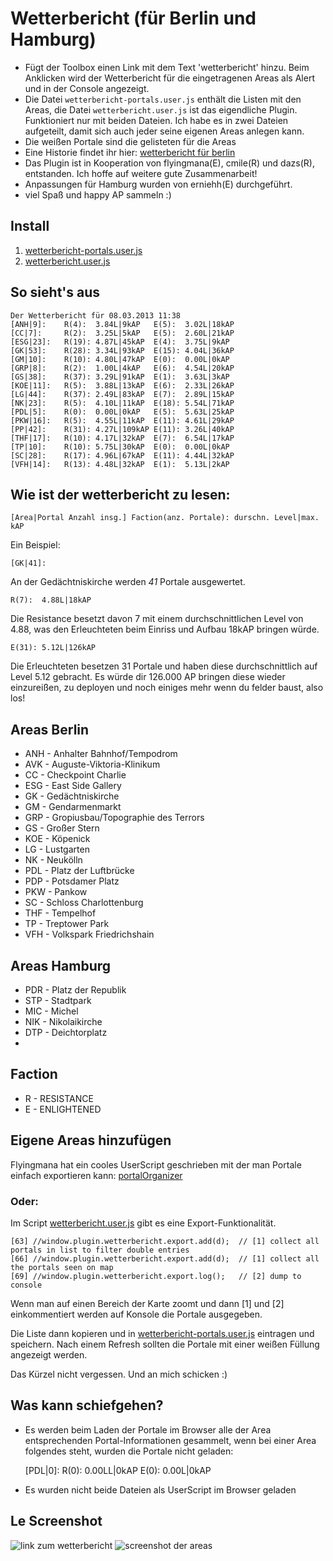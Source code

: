 # Wetterbericht (für Berlin und Hamburg)

* Fügt der Toolbox einen Link mit dem Text 'wetterbericht' hinzu. Beim Anklicken wird der Wetterbericht für die eingetragenen Areas als Alert und in der Console angezeigt.
* Die Datei `wetterbericht-portals.user.js` enthält die Listen mit den Areas, die Datei `wetterbericht.user.js` ist das eigendliche Plugin. Funktioniert nur mit beiden Dateien. Ich habe es in zwei Dateien aufgeteilt, damit sich auch jeder seine eigenen Areas anlegen kann.
* Die weißen Portale sind die gelisteten für die Areas
* Eine Historie findet ihr hier: [wetterbericht für berlin](https://gist.github.com/dazz/bdcd6b4220563ee1483f)
* Das Plugin ist in Kooperation von flyingmana(E), cmile(R) und dazs(R), entstanden. Ich hoffe auf weitere gute Zusammenarbeit!
* Anpassungen für Hamburg wurden von erniehh(E) durchgeführt.
* viel Spaß und happy AP sammeln :)

## Install

1. [wetterbericht-portals.user.js](https://github.com/erniehh/iitc-plugins/raw/master/wetterbericht/wetterbericht-portals.user.js)
2. [wetterbericht.user.js](https://github.com/erniehh/iitc-plugins/raw/master/wetterbericht/wetterbericht.user.js)

## So sieht's aus

    Der Wetterbericht für 08.03.2013 11:38
    [ANH|9]:    R(4):  3.84L|9kAP	E(5):  3.02L|18kAP
    [CC|7]:     R(2):  3.25L|5kAP	E(5):  2.60L|21kAP
    [ESG|23]:	R(19): 4.87L|45kAP	E(4):  3.75L|9kAP
    [GK|53]:	R(28): 3.34L|93kAP	E(15): 4.04L|36kAP
    [GM|10]:	R(10): 4.80L|47kAP	E(0):  0.00L|0kAP
    [GRP|8]:	R(2):  1.00L|4kAP	E(6):  4.54L|20kAP
    [GS|38]:	R(37): 3.29L|91kAP	E(1):  3.63L|3kAP
    [KOE|11]:	R(5):  3.88L|13kAP	E(6):  2.33L|26kAP
    [LG|44]:	R(37): 2.49L|83kAP	E(7):  2.89L|15kAP
    [NK|23]:	R(5):  4.10L|11kAP	E(18): 5.54L|71kAP
    [PDL|5]:	R(0):  0.00L|0kAP	E(5):  5.63L|25kAP
    [PKW|16]:	R(5):  4.55L|11kAP	E(11): 4.61L|29kAP
    [PP|42]:	R(31): 4.27L|109kAP	E(11): 3.26L|40kAP
    [THF|17]:	R(10): 4.17L|32kAP	E(7):  6.54L|17kAP
    [TP|10]:	R(10): 5.75L|30kAP	E(0):  0.00L|0kAP
    [SC|28]:	R(17): 4.96L|67kAP	E(11): 4.44L|32kAP
    [VFH|14]:	R(13): 4.48L|32kAP	E(1):  5.13L|2kAP


## Wie ist der wetterbericht zu lesen:

    [Area|Portal Anzahl insg.] Faction(anz. Portale): durschn. Level|max. kAP

Ein Beispiel:

    [GK|41]:

An der Gedächtniskirche werden _41_ Portale ausgewertet.

    R(7):  4.88L|18kAP

Die Resistance besetzt davon 7 mit einem durchschnittlichen Level von 4.88, was den Erleuchteten beim Einriss und Aufbau 18kAP bringen würde.

    E(31): 5.12L|126kAP

Die Erleuchteten besetzen 31 Portale und haben diese durchschnittlich auf Level 5.12 gebracht. Es würde dir 126.000 AP bringen diese wieder einzureißen, zu deployen und noch einiges mehr wenn du felder baust, also los!﻿


## Areas Berlin

* ANH - Anhalter Bahnhof/Tempodrom
* AVK - Auguste-Viktoria-Klinikum
* CC  - Checkpoint Charlie
* ESG - East Side Gallery
* GK  - Gedächtniskirche
* GM  - Gendarmenmarkt
* GRP - Gropiusbau/Topographie des Terrors
* GS  - Großer Stern
* KOE - Köpenick
* LG  - Lustgarten
* NK  - Neukölln
* PDL - Platz der Luftbrücke
* PDP - Potsdamer Platz
* PKW - Pankow
* SC  - Schloss Charlottenburg
* THF - Tempelhof
* TP  - Treptower Park
* VFH - Volkspark Friedrichshain


## Areas Hamburg

* PDR - Platz der Republik
* STP - Stadtpark
* MIC - Michel
* NIK - Nikolaikirche
* DTP - Deichtorplatz
* 

## Faction

* R - RESISTANCE
* E - ENLIGHTENED


## Eigene Areas hinzufügen

Flyingmana hat ein cooles UserScript geschrieben mit der man Portale einfach exportieren kann: [portalOrganizer](https://github.com/dazz/iitc-plugins/tree/master/wetterbericht/portalOrganizer)

### Oder:

Im Script [wetterbericht.user.js](https://github.com/dazz/iitc-plugins/blob/master/wetterbericht/wetterbericht.user.js) gibt es eine Export-Funktionalität.

    [63] //window.plugin.wetterbericht.export.add(d);  // [1] collect all portals in list to filter double entries
    [66] //window.plugin.wetterbericht.export.add(d);  // [1] collect all the portals seen on map
    [69] //window.plugin.wetterbericht.export.log();   // [2] dump to console

Wenn man auf einen Bereich der Karte zoomt und dann [1] und [2] einkommentiert werden auf Konsole die Portale ausgegeben.

Die Liste dann kopieren und in [wetterbericht-portals.user.js](https://github.com/dazz/iitc-plugins/blob/master/wetterbericht/wetterbericht-portals.user.js) eintragen und speichern. Nach einem Refresh sollten die Portale mit einer weißen Füllung angezeigt werden.

Das Kürzel nicht vergessen. Und an mich schicken :)

## Was kann schiefgehen?

* Es werden beim Laden der Portale im Browser alle der Area entsprechenden Portal-Informationen gesammelt, wenn bei einer Area folgendes steht, wurden die Portale nicht geladen:

    [PDL|0]:    R(0):  0.00LL|0kAP    E(0):  0.00L|0kAP
    
* Es wurden nicht beide Dateien als UserScript im Browser geladen

## Le Screenshot
![link zum wetterbericht](http://i.imgur.com/45DjLLA.jpg)
![screenshot der areas](http://i.imgur.com/9hTP5LO.jpg)
